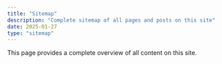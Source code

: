```yaml
---
title: "Sitemap"
description: "Complete sitemap of all pages and posts on this site"
date: 2025-01-27
type: "sitemap"
---
```


This page provides a complete overview of all content on this site.
